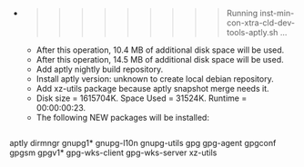 * >>>>>>>>> Running inst-min-con-xtra-cld-dev-tools-aptly.sh ...
  * After this operation, 10.4 MB of additional disk space will be used.
  * After this operation, 14.5 MB of additional disk space will be used.
  * Add aptly nightly build repository.
  * Install aptly version: unknown to create local debian repository.
  * Add xz-utils package because aptly snapshot merge needs it.
  * Disk size = 1615704K. Space Used = 31524K. Runtime = 00:00:00:23.
  * The following NEW packages will be installed:
  ```bash
aptly dirmngr gnupg1* gnupg-l10n gnupg-utils
gpg gpg-agent gpgconf gpgsm gpgv1*
gpg-wks-client gpg-wks-server xz-utils
  ```
